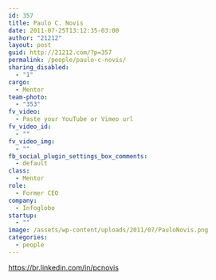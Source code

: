 ```yaml
---
id: 357
title: Paulo C. Novis
date: 2011-07-25T13:12:35-03:00
author: "21212"
layout: post
guid: http://21212.com/?p=357
permalink: /people/paulo-c-novis/
sharing_disabled:
  - "1"
cargo:
  - Mentor
team-photo:
  - "353"
fv_video:
  - Paste your YouTube or Vimeo url
fv_video_id:
  - ""
fv_video_img:
  - ""
fb_social_plugin_settings_box_comments:
  - default
class:
  - Mentor
role:
  - Former CEO
company:
  - Infoglobo
startup:
  - ""
image: /assets/wp-content/uploads/2011/07/PauloNovis.png
categories:
  - people
---
```

https://br.linkedin.com/in/pcnovis